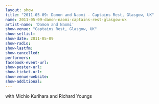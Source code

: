 ```yaml
---
layout: show
title: "2011-05-09: Damon and Naomi - Captains Rest, Glasgow, UK"
name: 2011-05-09-damon-naomi-captains-rest-glasgow-uk
artist-name: 'Damon and Naomi'
show-venue: "Captains Rest, Glasgow, UK"
show-setlist: 
show-date: 2011-05-09
show-radio: 
show-lastfm: 
show-cancelled: 
performers: 
facebook-event-url: 
show-poster-url: 
show-ticket-url: 
show-venue-website: 
show-additional: 
---
```


with Michio Kurihara and Richard Youngs